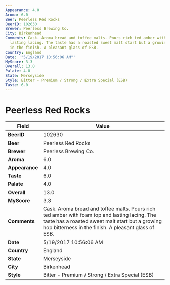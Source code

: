 ```yaml
---
Appearance: 4.0
Aroma: 6.0
Beer: Peerless Red Rocks
BeerID: 102630
Brewer: Peerless Brewing Co.
City: Birkenhead
Comments: Cask. Aroma bread and toffee malts. Pours rich ted amber with foam top and
  lasting lacing. The taste has a roasted sweet malt start but a growing hop bitterness
  in the finish. A pleasant glass of ESB.
Country: England
Date: '"5/19/2017 10:56:06 AM"'
MyScore: 3.3
Overall: 13.0
Palate: 4.0
State: Merseyside
Style: Bitter - Premium / Strong / Extra Special (ESB)
Taste: 6.0
---
```


# Peerless Red Rocks

| Field         | Value |
|---------------|-------|
| **BeerID** | 102630 |
| **Beer** | Peerless Red Rocks |
| **Brewer** | Peerless Brewing Co. |
| **Aroma** | 6.0 |
| **Appearance** | 4.0 |
| **Taste** | 6.0 |
| **Palate** | 4.0 |
| **Overall** | 13.0 |
| **MyScore** | 3.3 |
| **Comments** | Cask. Aroma bread and toffee malts. Pours rich ted amber with foam top and lasting lacing. The taste has a roasted sweet malt start but a growing hop bitterness in the finish. A pleasant glass of ESB. |
| **Date** | 5/19/2017 10:56:06 AM |
| **Country** | England |
| **State** | Merseyside |
| **City** | Birkenhead |
| **Style** | Bitter - Premium / Strong / Extra Special (ESB) |

